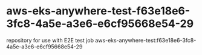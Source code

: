 # aws-eks-anywhere-test-f63e18e6-3fc8-4a5e-a3e6-e6cf95668e54-29
repository for use with E2E test job aws-eks-anywhere-test:f63e18e6-3fc8-4a5e-a3e6-e6cf95668e54-29
